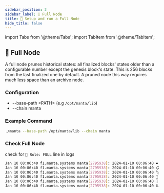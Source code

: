 ```yaml
---
sidebar_position: 2
sidebar_label: 🦾 Full Node
title: 🚄 Setup and run a Full Node
hide_title: false
---
```


import Tabs from '@theme/Tabs';
import TabItem from '@theme/TabItem';

## 🥡 Full Node
A full node prunes historical states: all finalized blocks' states older than a configurable number except the genesis block's state. This is 256 blocks from the last finalized one by default. A pruned node this way requires much less space than an archive node.

### Configuration

- --base-path <PATH\> (e.g `/opt/manta/lib`)
- --chain manta

### Example Command

```bash
./manta --base-path /opt/manta/lib --chain manta
```

### Check Full Node

check for `👤 Role: FULL` line in logs

```bash
Jan 10 00:06:40 f1.manta.systems manta[2795938]: 2024-01-10 00:06:40 ❤️  by Manta Network, 2020-2024
Jan 10 00:06:40 f1.manta.systems manta[2795938]: 2024-01-10 00:06:40 📋 Chain specification: Manta Parachain
Jan 10 00:06:40 f1.manta.systems manta[2795938]: 2024-01-10 00:06:40 🏷  Node name: 🦾 f1 🦾
Jan 10 00:06:40 f1.manta.systems manta[2795938]: 2024-01-10 00:06:40 👤 Role: FULL
Jan 10 00:06:40 f1.manta.systems manta[2795938]: 2024-01-10 00:06:40 💾 Database: RocksDb at /var/lib/substrate/chains/manta/db/full
Jan 10 00:06:40 f1.manta.systems manta[2795938]: 2024-01-10 00:06:40 ⛓  Native runtime: manta-4600 (manta-1.tx7.au1)
```
